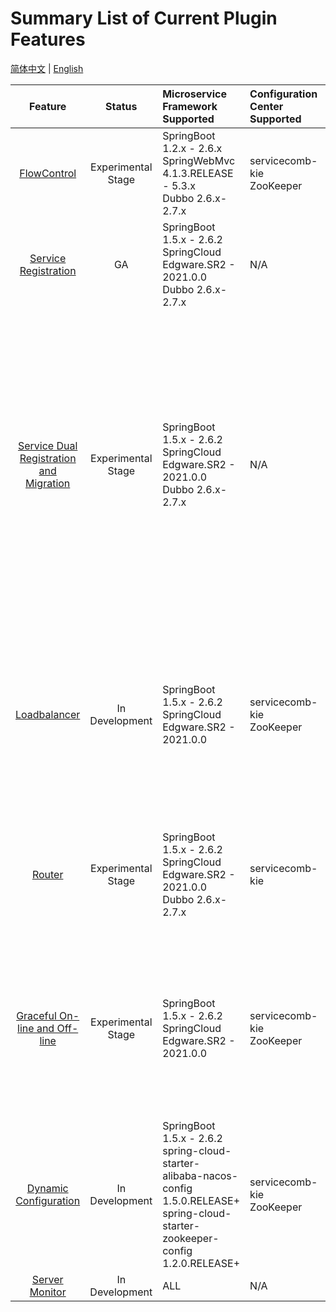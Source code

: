 # Summary List of Current Plugin Features

[简体中文](feature-list-zh.md) | [English](feature-list.md)

|Feature|Status|Microservice Framework Supported|Configuration Center Supported|Registration Center Supported|Notice|
|:-:|:-:|:-----|:--|:--|:--|
|[FlowControl](flowcontrol/flowcontrol.md)|Experimental Stage|SpringBoot 1.2.x - 2.6.x <br> SpringWebMvc 4.1.3.RELEASE - 5.3.x<br>Dubbo 2.6.x-2.7.x|servicecomb-kie<br>ZooKeeper|N/A|-|
|[Service Registration](registry/document.md)|GA|SpringBoot 1.5.x - 2.6.2 <br> SpringCloud Edgware.SR2 - 2021.0.0<br>Dubbo 2.6.x-2.7.x|N/A|servicecomb-service-center|-|
|[Service Dual Registration and Migration](registry/spring-cloud-registry-migiration.md)|Experimental Stage|SpringBoot 1.5.x - 2.6.2 <br/> SpringCloud Edgware.SR2 - 2021.0.0<br>Dubbo 2.6.x-2.7.x|N/A|**Target Registration Center** supported：servicecomb-service-center<br/>**Original Registration Center of SpringCloud** supported：Eureka、Nacos、Zookeeper、Consul<br/>**Original Registration Center of Dubbo** supported：Nacos、Zookeeper|-|
|[Loadbalancer](loadbalancer/document.md)|In Development|SpringBoot 1.5.x - 2.6.2 <br/> SpringCloud Edgware.SR2 - 2021.0.0|servicecomb-kie<br/>ZooKeeper|N/A|Different versions support different load balancing policies. For details, refer to [Policies Supported in Loadbalance](loadbalancer/document.md#负载均衡策略支持一览)<br/> Gateway applications are not supported at present.|
|[Router](router/document.md)|Experimental Stage|SpringBoot 1.5.x - 2.6.2 <br/>SpringCloud Edgware.SR2 - 2021.0.0<br/>Dubbo 2.6.x-2.7.x|servicecomb-kie|servicecomb-service-center|Asynchronous invocation is not supported. <br />Hybrid frameworks (SpringCloud or Dubbo) are not supported for routing|
|[Graceful On-line and Off-line]()|Experimental Stage|SpringBoot 1.5.x - 2.6.2 <br/> SpringCloud Edgware.SR2 - 2021.0.0|servicecomb-kie<br/>ZooKeeper|N/A|This function is implemented based on the default loadbalance of SpringCloud. If user-defined loadbalance is implemented, this function won't work.|
|[Dynamic Configuration](dynamic-config/document.md)|In Development|SpringBoot 1.5.x - 2.6.2<br>spring-cloud-starter-alibaba-nacos-config 1.5.0.RELEASE+<br>spring-cloud-starter-zookeeper-config 1.2.0.RELEASE+|servicecomb-kie<br/>ZooKeeper|-||
|[Server Monitor](server-monitor/document.md)|In Development|ALL|N/A|N/A|-|